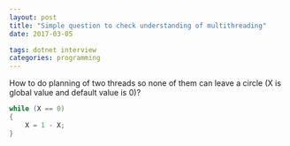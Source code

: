 ```yaml
---
layout: post
title: "Simple question to check understanding of multithreading"
date: 2017-03-05

tags: dotnet interview
categories: programming
---
```

How to do planning of two threads so none of them can leave a circle (X is global value and default value is 0)?

```cs
while (X == 0)
{
    X = 1 - X;
}
```